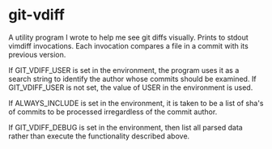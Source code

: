 # git-vdiff

A utility program I wrote to help me see git diffs visually.  Prints to stdout vimdiff invocations.  Each invocation compares a file in a commit with its previous version.

If GIT_VDIFF_USER is set in the environment, the program uses it as a search string to identify the author whose commits should be examined.  If GIT_VDIFF_USER is not set, the value of USER in the environment is used.

If ALWAYS_INCLUDE is set in the environment, it is taken to be a list of sha's of commits to be processed irregardless of the commit author.

If GIT_VDIFF_DEBUG is set in the environment, then list all parsed data rather than execute the functionality described above.

